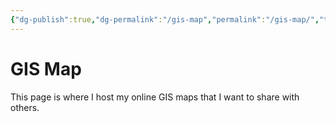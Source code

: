 ```yaml
---
{"dg-publish":true,"dg-permalink":"/gis-map","permalink":"/gis-map/","title":"🗺️ GIS Map","hide":true,"noteIcon":null,"created":"2024-10-08T22:42:37.161+01:00","updated":"2024-10-09T11:45:30.926+01:00"}
---
```


# GIS Map

This page is where I host my online GIS maps that I want to share with others.


<html lang="en">
    <head>
        <meta charset="utf-8">
        <meta http-equiv="X-UA-Compatible" content="IE=edge">
        <meta name="viewport" content="initial-scale=1,user-scalable=no,maximum-scale=1,width=device-width">
        <meta name="mobile-web-app-capable" content="yes">
        <meta name="apple-mobile-web-app-capable" content="yes">
        <link rel="stylesheet" href="css/leaflet.css">
        <link rel="stylesheet" href="css/L.Control.Layers.Tree.css">
        <link rel="stylesheet" href="css/qgis2web.css">
        <link rel="stylesheet" href="css/fontawesome-all.min.css">
        <style>
        #map {
            width: 1915px;
            height: 1177px;
        }
        </style>
        <title>No.  Photos Taken by UK County</title>
    </head>
    <body>
        <div id="map">
        </div>
        <script src="js/qgis2web_expressions.js"></script>
        <script src="js/leaflet.js"></script>
        <script src="js/L.Control.Layers.Tree.min.js"></script>
        <script src="js/leaflet.rotatedMarker.js"></script>
        <script src="js/leaflet.pattern.js"></script>
        <script src="js/leaflet-hash.js"></script>
        <script src="js/Autolinker.min.js"></script>
        <script src="js/rbush.min.js"></script>
        <script src="js/labelgun.min.js"></script>
        <script src="js/labels.js"></script>
        <script src="data/Count_1.js"></script>
        <script>
        var map = L.map('map', {
            zoomControl:false, maxZoom:28, minZoom:1
        })
        var hash = new L.Hash(map);
        map.attributionControl.setPrefix('<a href="https://github.com/tomchadwin/qgis2web" target="_blank">qgis2web</a> &middot; <a href="https://leafletjs.com" title="A JS library for interactive maps">Leaflet</a> &middot; <a href="https://qgis.org">QGIS</a>');
        var autolinker = new Autolinker({truncate: {length: 30, location: 'smart'}});
        // remove popup's row if "visible-with-data"
        function removeEmptyRowsFromPopupContent(content, feature) {
         var tempDiv = document.createElement('div');
         tempDiv.innerHTML = content;
         var rows = tempDiv.querySelectorAll('tr');
         for (var i = 0; i < rows.length; i++) {
             var td = rows[i].querySelector('td.visible-with-data');
             var key = td ? td.id : '';
             if (td && td.classList.contains('visible-with-data') && feature.properties[key] == null) {
                 rows[i].parentNode.removeChild(rows[i]);
             }
         }
         return tempDiv.innerHTML;
        }
        // add class to format popup if it contains media
		function addClassToPopupIfMedia(content, popup) {
			var tempDiv = document.createElement('div');
			tempDiv.innerHTML = content;
			if (tempDiv.querySelector('td img')) {
				popup._contentNode.classList.add('media');
					// Delay to force the redraw
					setTimeout(function() {
						popup.update();
					}, 10);
			} else {
				popup._contentNode.classList.remove('media');
			}
		}
        var title = new L.Control({'position':'topright'});
        title.onAdd = function (map) {
            this._div = L.DomUtil.create('div', 'info');
            this.update();
            return this._div;
        };
        title.update = function () {
            this._div.innerHTML = '<h2>No.  Photos Taken by UK County</h2>';
        };
        title.addTo(map);
        var abstract = new L.Control({'position':'topright'});
        abstract.onAdd = function (map) {
            this._div = L.DomUtil.create('div',
            'leaflet-control abstract');
            this._div.id = 'abstract'

                abstract.show();
                return this._div;
            };
            abstract.show = function () {
                this._div.classList.remove("abstract");
                this._div.classList.add("abstractUncollapsed");
                this._div.innerHTML = 'This map shows the number of photographs I have taken in each of the UK\'s counties where darker colours represent less photographs and lighter colours represent more.';
        };
        abstract.addTo(map);
        var zoomControl = L.control.zoom({
            position: 'topleft'
        }).addTo(map);
        var bounds_group = new L.featureGroup([]);
        function setBounds() {
            if (bounds_group.getLayers().length) {
                map.fitBounds(bounds_group.getBounds());
            }
        }
        map.createPane('pane_EsriLightGray_0');
        map.getPane('pane_EsriLightGray_0').style.zIndex = 400;
        var layer_EsriLightGray_0 = L.tileLayer('https://server.arcgisonline.com/arcgis/rest/services/Canvas/World_Light_Gray_Base/MapServer/tile/{z}/{y}/{x}', {
            pane: 'pane_EsriLightGray_0',
            opacity: 1.0,
            attribution: '',
            minZoom: 1,
            maxZoom: 28,
        });
        layer_EsriLightGray_0;
        map.addLayer(layer_EsriLightGray_0);
        function pop_Count_1(feature, layer) {
            var popupContent = '<table>\
                    <tr>\
                        <td colspan="2">' + (feature.properties['CTYUA23CD'] !== null ? autolinker.link(feature.properties['CTYUA23CD'].toLocaleString()) : '') + '</td>\
                    </tr>\
                    <tr>\
                        <td colspan="2">' + (feature.properties['CTYUA23NM'] !== null ? autolinker.link(feature.properties['CTYUA23NM'].toLocaleString()) : '') + '</td>\
                    </tr>\
                    <tr>\
                        <td colspan="2">' + (feature.properties['CTYUA23NMW'] !== null ? autolinker.link(feature.properties['CTYUA23NMW'].toLocaleString()) : '') + '</td>\
                    </tr>\
                    <tr>\
                        <td colspan="2">' + (feature.properties['BNG_E'] !== null ? autolinker.link(feature.properties['BNG_E'].toLocaleString()) : '') + '</td>\
                    </tr>\
                    <tr>\
                        <td colspan="2">' + (feature.properties['BNG_N'] !== null ? autolinker.link(feature.properties['BNG_N'].toLocaleString()) : '') + '</td>\
                    </tr>\
                    <tr>\
                        <td colspan="2">' + (feature.properties['LONG'] !== null ? autolinker.link(feature.properties['LONG'].toLocaleString()) : '') + '</td>\
                    </tr>\
                    <tr>\
                        <td colspan="2">' + (feature.properties['LAT'] !== null ? autolinker.link(feature.properties['LAT'].toLocaleString()) : '') + '</td>\
                    </tr>\
                    <tr>\
                        <td colspan="2">' + (feature.properties['GlobalID'] !== null ? autolinker.link(feature.properties['GlobalID'].toLocaleString()) : '') + '</td>\
                    </tr>\
                    <tr>\
                        <td colspan="2">' + (feature.properties['NUMPOINTS'] !== null ? autolinker.link(feature.properties['NUMPOINTS'].toLocaleString()) : '') + '</td>\
                    </tr>\
                </table>';
            var content = removeEmptyRowsFromPopupContent(popupContent, feature);
			layer.on('popupopen', function(e) {
				addClassToPopupIfMedia(content, e.popup);
			});
			layer.bindPopup(content, { maxHeight: 400 });
        }

        function style_Count_1_0(feature) {
            if (feature.properties['NUMPOINTS'] >= 0.000000 && feature.properties['NUMPOINTS'] <= 61.000000 ) {
                return {
                pane: 'pane_Count_1',
                opacity: 1,
                color: 'rgba(35,35,35,1.0)',
                dashArray: '',
                lineCap: 'butt',
                lineJoin: 'miter',
                weight: 1.0, 
                fill: true,
                fillOpacity: 1,
                fillColor: 'rgba(0,0,4,1.0)',
                interactive: true,
            }
            }
            if (feature.properties['NUMPOINTS'] >= 61.000000 && feature.properties['NUMPOINTS'] <= 269.000000 ) {
                return {
                pane: 'pane_Count_1',
                opacity: 1,
                color: 'rgba(35,35,35,1.0)',
                dashArray: '',
                lineCap: 'butt',
                lineJoin: 'miter',
                weight: 1.0, 
                fill: true,
                fillOpacity: 1,
                fillColor: 'rgba(80,18,123,1.0)',
                interactive: true,
            }
            }
            if (feature.properties['NUMPOINTS'] >= 269.000000 && feature.properties['NUMPOINTS'] <= 746.000000 ) {
                return {
                pane: 'pane_Count_1',
                opacity: 1,
                color: 'rgba(35,35,35,1.0)',
                dashArray: '',
                lineCap: 'butt',
                lineJoin: 'miter',
                weight: 1.0, 
                fill: true,
                fillOpacity: 1,
                fillColor: 'rgba(182,55,122,1.0)',
                interactive: true,
            }
            }
            if (feature.properties['NUMPOINTS'] >= 746.000000 && feature.properties['NUMPOINTS'] <= 3118.000000 ) {
                return {
                pane: 'pane_Count_1',
                opacity: 1,
                color: 'rgba(35,35,35,1.0)',
                dashArray: '',
                lineCap: 'butt',
                lineJoin: 'miter',
                weight: 1.0, 
                fill: true,
                fillOpacity: 1,
                fillColor: 'rgba(251,135,97,1.0)',
                interactive: true,
            }
            }
            if (feature.properties['NUMPOINTS'] >= 3118.000000 && feature.properties['NUMPOINTS'] <= 11855.000000 ) {
                return {
                pane: 'pane_Count_1',
                opacity: 1,
                color: 'rgba(35,35,35,1.0)',
                dashArray: '',
                lineCap: 'butt',
                lineJoin: 'miter',
                weight: 1.0, 
                fill: true,
                fillOpacity: 1,
                fillColor: 'rgba(252,253,191,1.0)',
                interactive: true,
            }
            }
        }
        map.createPane('pane_Count_1');
        map.getPane('pane_Count_1').style.zIndex = 401;
        map.getPane('pane_Count_1').style['mix-blend-mode'] = 'normal';
        var layer_Count_1 = new L.geoJson(json_Count_1, {
            attribution: '',
            interactive: true,
            dataVar: 'json_Count_1',
            layerName: 'layer_Count_1',
            pane: 'pane_Count_1',
            onEachFeature: pop_Count_1,
            style: style_Count_1_0,
        });
        bounds_group.addLayer(layer_Count_1);
        map.addLayer(layer_Count_1);
        setBounds();
        </script>
    </body>
</html>



---
Created by Niall Bell (niall@niallbell.com)